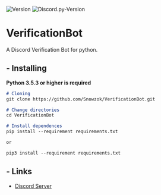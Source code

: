 ![Version](https://img.shields.io/badge/python-3.5%20%7C%203.6%20%7C%203.7-blue?style=flat-square)
![Discord.py-Version](https://img.shields.io/badge/discord.py-1.2.3-blue?style=flat-square)

# VerificationBot

A Discord Verification Bot for python.

## \- Installing


**Python 3.5.3 or higher is required**

```markdown
# Cloning
git clone https://github.com/Snowzok/VerificationBot.git

# Change directories
cd VerificationBot

# Install dependences
pip install --requirement requirements.txt

or

pip3 install --requirement requirements.txt
```

## \- Links

-   [Discord Server](https://discord.gg/s25at7n)

